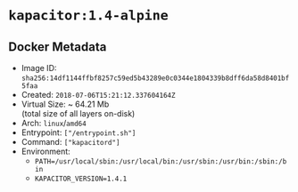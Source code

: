 # `kapacitor:1.4-alpine`

## Docker Metadata

- Image ID: `sha256:14df1144ffbf8257c59ed5b43289e0c0344e1804339b8dff6da58d8401bf5faa`
- Created: `2018-07-06T15:21:12.337604164Z`
- Virtual Size: ~ 64.21 Mb  
  (total size of all layers on-disk)
- Arch: `linux`/`amd64`
- Entrypoint: `["/entrypoint.sh"]`
- Command: `["kapacitord"]`
- Environment:
  - `PATH=/usr/local/sbin:/usr/local/bin:/usr/sbin:/usr/bin:/sbin:/bin`
  - `KAPACITOR_VERSION=1.4.1`
